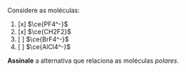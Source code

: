 Considere as moléculas: 

1. [x] $\ce{PF4^-}$
2. [x] $\ce{CH2F2}$
3. [ ] $\ce{BrF4^-}$
4. [ ] $\ce{AlCl4^-}$

**Assinale** a alternativa que relaciona as moléculas *polares*.
